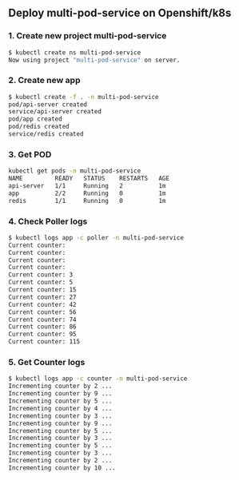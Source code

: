 ## Deploy multi-pod-service  on Openshift/k8s

### 1. Create new project multi-pod-service
```bash
$ kubectl create ns multi-pod-service 
Now using project "multi-pod-service" on server.
```

### 2. Create new app
```bash
$ kubectl create -f . -n multi-pod-service
pod/api-server created
service/api-server created
pod/app created
pod/redis created
service/redis created
```

### 3. Get POD
```bash
kubectl get pods -n multi-pod-service
NAME         READY   STATUS    RESTARTS   AGE
api-server   1/1     Running   2          1m
app          2/2     Running   0          1m
redis        1/1     Running   0          1m
```
### 4. Check Poller logs
```bash
$ kubectl logs app -c poller -n multi-pod-service
Current counter:
Current counter:
Current counter:
Current counter:
Current counter: 3
Current counter: 5
Current counter: 15
Current counter: 27
Current counter: 42
Current counter: 56
Current counter: 74
Current counter: 86
Current counter: 95
Current counter: 115
```

### 5. Get Counter logs
```bash
$ kubectl logs app -c counter -n multi-pod-service
Incrementing counter by 2 ...
Incrementing counter by 9 ...
Incrementing counter by 5 ...
Incrementing counter by 4 ...
Incrementing counter by 3 ...
Incrementing counter by 9 ...
Incrementing counter by 5 ...
Incrementing counter by 3 ...
Incrementing counter by 5 ...
Incrementing counter by 3 ...
Incrementing counter by 2 ...
Incrementing counter by 10 ...
```
